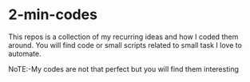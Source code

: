 # 2-min-codes
This repos is a collection of my recurring ideas and how I coded them around.
You will find code or small scripts related to small task I love to automate.










NoTE:-My codes are not that perfect but you will find them interesting
